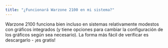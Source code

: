 ```yaml
---
title: "¿Funcionará Warzone 2100 en mi sistema?"
---
```


Warzone 2100 funciona bien incluso en sistemas relativamente modestos con gráficos integrados (y tiene opciones para cambiar la configuración de los gráficos según sea necesario). La forma más fácil de verificar es descargarlo - ¡es gratis!
